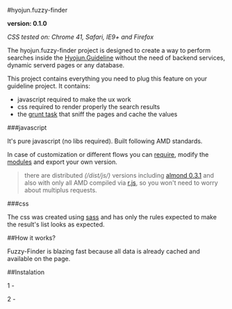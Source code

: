 #hyojun.fuzzy-finder

**version: 0.1.0**

*CSS tested on: Chrome 41, Safari, IE9+ and Firefox*

The hyojun.fuzzy-finder project is designed to create a way to perform searches inside the [Hyojun.Guideline](https://bitbucket.org/fbiz/hyojun.guideline) without the need of backend services, dynamic serverd pages or any database.

This project contains everything you need to plug this feature on your guideline project. It contains:

* javascript required to make the ux work
* css required to render properly the search results
* the [grunt task](https://bitbucket.org/fbiz/hyojun.grunt.fuzzy-finder-cache.git) that sniff the pages and cache the values

###javascript

It's pure javascript (no libs required). Built following AMD standards.

In case of customization or different flows you can [require](http://requirejs.org/), modify the [modules](https://bitbucket.org/fbiz/hyojun.fuzzy-finder/src) and export your own version.

> there are distributed *(/dist/js/)* versions including [almond 0.3.1](https://github.com/jrburke/almond/blob/0.3.1/almond.js) and also with only all AMD compiled via [r.js](https://github.com/jrburke/r.js), so you won't need to worry about multiplus requests.

###css

The css was created using [sass](http://sass-lang.com) and has only the rules expected to make the result's list looks as expected.

##How it works?

Fuzzy-Finder is blazing fast because all data is already cached and available on the page.

##Instalation

1 - 

2 - 
